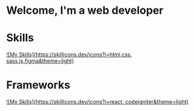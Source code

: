 # Welcome, I'm a web developer
# Skills
[![My Skills](https://skillicons.dev/icons?i=html,css, sass,js,figma&theme=light)](https://skillicons.dev)
# Frameworks
[![My Skills](https://skillicons.dev/icons?i=react, codeigniter&theme=light)](https://skillicons.dev)
